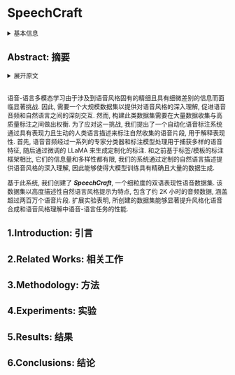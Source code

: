 # SpeechCraft

<details>
<summary>基本信息</summary>

- 标题: SpeechCraft: A Fine-grained Expressive Speech Dataset with Natural Language Description
- 作者:
  - 01 [Zeyu Jin](../Authors/Zeyu_Jin.md)
  - 02 [Jia Jia](../Authors/Jia_Jia.md)
  - 03 [Qixin Wang](../Authors/Qixin_Wang.md)
  - 04 [Kehan Li](../Authors/Kehan_Li.md)
  - 05 [Shuoyi Zhou](../Authors/Shuoyi_Zhou.md)
  - 06 [Songtao Zhou](../Authors/Songtao_Zhou.md)
  - 07 [Xiaoyu Qin](../Authors/Xiaoyu_Qin.md)
  - 08 [Zhiyong Wu](../Authors/Zhiyong_Wu.md)
- 机构:
  - [清华大学](../Institutions/CHN-THU_清华大学.md)
- 时间:
  - 预印时间: 2024.08.24 ArXiv v1
  - 更新笔记: 2024.08.28
- 发表:
  - [ACM Multimedia 2024](../Publications/ACM_Multimedia.md)
- 链接:
  - [ArXiv](https://arxiv.org/abs/2408.13608)
  - [DOI](https://doi.org/10.1145/3664647.3681674)
  - [Github](https://github.com/thuhcsi/SpeechCraft)
  <!-- - [Demo]() -->
  - [Scholar](https://scholar.google.com/scholar?cluster=)
- 标签:
  - ?
- 页数: 12
- 引用: 52
- 被引: ?
- 数据:
  - ?
- 对比:
  - ?
- 复现:
  - ?

</details>

## Abstract: 摘要

<details>
<summary>展开原文</summary>

> Speech-language multi-modal learning presents a significant challenge due to the fine nuanced information inherent in speech styles. 
> Therefore, a large-scale dataset providing elaborate comprehension of speech style is urgently needed to facilitate insightful interplay between speech audio and natural language. 
> However, constructing such datasets presents a major trade-off between large-scale data collection and high-quality annotation. 
> To tackle this challenge, we propose an automatic speech annotation system for expressiveness interpretation that annotates in-the-wild speech clips with expressive and vivid human language descriptions.
> Initially, speech audios are processed by a series of expert classifiers and captioning models to capture diverse speech characteristics, followed by a fine-tuned LLaMA for customized annotation generation. 
> Unlike previous tag/templet-based annotation frameworks with limited information and diversity, our system provides in-depth understandings of speech style through tailored natural language descriptions, thereby enabling accurate and voluminous data generation for large model training. 
> With this system, we create ***SpeechCraft***, a fine-grained bilingual expressive speech dataset. 
> It is distinguished by highly descriptive natural language style prompts, containing approximately 2,000 hours of audio data and encompassing over two million speech clips. 
> Extensive experiments demonstrate that the proposed dataset significantly boosts speech-language task performance in stylist speech synthesis and speech style understanding.

</details>
<br>

语音-语言多模态学习由于涉及到语音风格固有的精细且具有细微差别的信息而面临显著挑战.
因此, 需要一个大规模数据集以提供对语音风格的深入理解, 促进语音音频和自然语言之间的深刻交互.
然而, 构建此类数据集需要在大量数据收集与高质量标注之间做出权衡.
为了应对这一挑战, 我们提出了一个自动化语音标注系统通过具有表现力且生动的人类语言描述来标注自然收集的语音片段, 用于解释表现性.
首先, 语音音频经过一系列的专家分类器和标注模型处理用于捕获多样的语音特征, 随后通过微调的 LLaMA 来生成定制化的标注.
和之前基于标签/模板的标注框架相比, 它们的信息量和多样性都有限, 我们的系统通过定制的自然语言描述提供语音风格的深入理解, 因此能够使得大模型训练具有精确且大量的数据生成.

基于此系统, 我们创建了 ***SpeechCraft***, 一个细粒度的双语表现性语音数据集.
该数据集以高度描述性自然语言风格提示为特点, 包含了约 2K 小时的音频数据, 涵盖超过两百万个语音片段.
扩展实验表明, 所创建的数据集能够显著提升风格化语音合成和语音风格理解中语音-语言任务的性能.

## 1.Introduction: 引言

## 2.Related Works: 相关工作

## 3.Methodology: 方法

## 4.Experiments: 实验

## 5.Results: 结果

## 6.Conclusions: 结论
